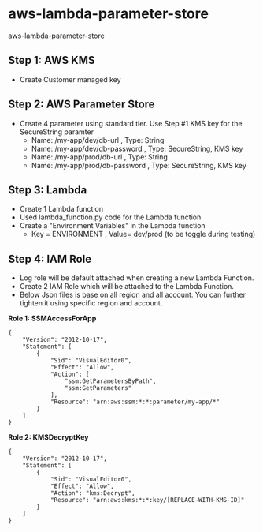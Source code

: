 # aws-lambda-parameter-store
aws-lambda-parameter-store

## Step 1: AWS KMS
- Create Customer managed key

## Step 2: AWS Parameter Store
- Create 4 parameter using standard tier. Use Step #1 KMS key for the SecureString paramter
    - Name: /my-app/dev/db-url , Type: String
    - Name: /my-app/dev/db-password , Type: SecureString, KMS key
    - Name: /my-app/prod/db-url , Type: String
    - Name: /my-app/prod/db-password , Type: SecureString, KMS key

## Step 3: Lambda
- Create 1 Lambda function
- Used lambda_function.py code for the Lambda function
- Create a "Environment Variables" in the Lambda function
    - Key = ENVIRONMENT  ,  Value= dev/prod (to be toggle during testing)

## Step 4: IAM Role
- Log role will be default attached when creating a new Lambda Function.
- Create 2 IAM Role which will be attached to the Lambda Function. 
- Below Json files is base on all region and all account. You can further tighten it using specific region and account.

**Role 1: SSMAccessForApp**
```
{
    "Version": "2012-10-17",
    "Statement": [
        {
            "Sid": "VisualEditor0",
            "Effect": "Allow",
            "Action": [
                "ssm:GetParametersByPath",
                "ssm:GetParameters"
            ],
            "Resource": "arn:aws:ssm:*:*:parameter/my-app/*"
        }
    ]
}
```

**Role 2: KMSDecryptKey**
```
{
    "Version": "2012-10-17",
    "Statement": [
        {
            "Sid": "VisualEditor0",
            "Effect": "Allow",
            "Action": "kms:Decrypt",
            "Resource": "arn:aws:kms:*:*:key/[REPLACE-WITH-KMS-ID]"
        }
    ]
}
```